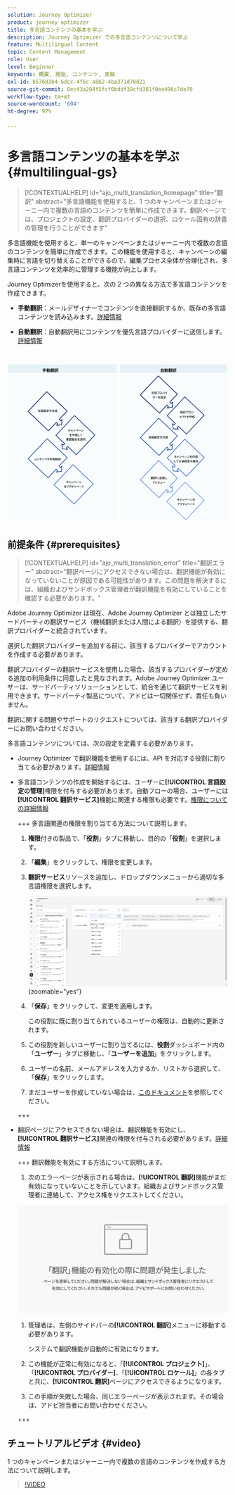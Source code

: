 ```yaml
---
solution: Journey Optimizer
product: journey optimizer
title: 多言語コンテンツの基本を学ぶ
description: Journey Optimizer での多言語コンテンツについて学ぶ
feature: Multilingual Content
topic: Content Management
role: User
level: Beginner
keywords: 概要, 開始, コンテンツ, 実験
exl-id: b57683b4-6dcc-4f6c-a8b2-4ba371d78d21
source-git-commit: 0ec43a204f5fcf0bddf38cfd381f0ea496c7de70
workflow-type: tm+mt
source-wordcount: '604'
ht-degree: 97%

---
```


# 多言語コンテンツの基本を学ぶ {#multilingual-gs}

>[!CONTEXTUALHELP]
>id="ajo_multi_translation_homepage"
>title="翻訳"
>abstract="多言語機能を使用すると、1 つのキャンペーンまたはジャーニー内で複数の言語のコンテンツを簡単に作成できます。翻訳ページでは、プロジェクトの設定、翻訳プロバイダーの選択、ロケール固有の辞書の管理を行うことができます"

多言語機能を使用すると、単一のキャンペーンまたはジャーニー内で複数の言語のコンテンツを簡単に作成できます。この機能を使用すると、キャンペーンの編集時に言語を切り替えることができるので、編集プロセス全体が合理化され、多言語コンテンツを効率的に管理する機能が向上します。

Journey Optimizerを使用すると、次の 2 つの異なる方法で多言語コンテンツを作成できます。

* **手動翻訳**：メールデザイナーでコンテンツを直接翻訳するか、既存の多言語コンテンツを読み込みます。[詳細情報](multilingual-manual.md)

* **自動翻訳**：自動翻訳用にコンテンツを優先言語プロバイダーに送信します。[詳細情報](multilingual-automated.md)

</br>

![](assets/translation_schema.png)

## 前提条件 {#prerequisites}

>[!CONTEXTUALHELP]
>id="ajo_multi_translation_error"
>title="翻訳エラー"
>abstract="翻訳ページにアクセスできない場合は、翻訳機能が有効になっていないことが原因である可能性があります。この問題を解決するには、組織およびサンドボックス管理者が翻訳機能を有効にしていることを確認する必要があります。"

Adobe Journey Optimizer は現在、Adobe Journey Optimizer とは独立したサードパーティの翻訳サービス（機械翻訳または人間による翻訳）を提供する、翻訳プロバイダーと統合されています。

選択した翻訳プロバイダーを追加する前に、該当するプロバイダーでアカウントを作成する必要があります。

翻訳プロバイダーの翻訳サービスを使用した場合、該当するプロバイダーが定める追加の利用条件に同意したと見なされます。Adobe Journey Optimizer ユーザーは、サードパーティソリューションとして、統合を通じて翻訳サービスを利用できます。サードパーティ製品について、アドビは一切関係せず、責任も負いません。

翻訳に関する問題やサポートのリクエストについては、該当する翻訳プロバイダーにお問い合わせください。

多言語コンテンツについては、次の設定を定義する必要があります。

* Journey Optimizer で翻訳機能を使用するには、API を対応する役割に割り当てる必要があります。[詳細情報](https://experienceleague.adobe.com/ja/docs/experience-platform/landing/platform-apis/api-authentication#assign-api-to-a-role)

* 多言語コンテンツの作成を開始するには、ユーザーに&#x200B;**[!UICONTROL 言語設定の管理]**&#x200B;権限を付与する必要があります。自動フローの場合、ユーザーには&#x200B;**[!UICONTROL 翻訳サービス]**&#x200B;機能に関連する権限も必要です。[権限についての詳細情報](../administration/permissions.md)

  +++ 多言語関連の権限を割り当てる方法について説明します。

   1. **権限**&#x200B;付きの製品で、「**役割**」タブに移動し、目的の「**役割**」を選択します。

   1. 「**編集**」をクリックして、権限を変更します。

   1. **翻訳サービス**&#x200B;リソースを追加し、ドロップダウンメニューから適切な多言語権限を選択します。

      ![](assets/multilingual-permission.png){zoomable="yes"}

   1. 「**保存**」をクリックして、変更を適用します。

      この役割に既に割り当てられているユーザーの権限は、自動的に更新されます。

   1. この役割を新しいユーザーに割り当てるには、**役割**&#x200B;ダッシュボード内の「**ユーザー**」タブに移動し、「**ユーザーを追加**」をクリックします。

   1. ユーザーの名前、メールアドレスを入力するか、リストから選択して、「**保存**」をクリックします。

   1. まだユーザーを作成していない場合は、[このドキュメント](https://experienceleague.adobe.com/ja/docs/experience-platform/access-control/abac/permissions-ui/users)を参照してください。

  +++

* 翻訳ページにアクセスできない場合は、翻訳機能を有効にし、**[!UICONTROL 翻訳サービス]**&#x200B;関連の権限を付与される必要があります。[詳細情報](../administration/ootb-permissions.md)

  +++ 翻訳機能を有効にする方法について説明します。

   1. 次のエラーページが表示される場合は、**[!UICONTROL 翻訳]**&#x200B;機能がまだ有効になっていないことを示しています。組織およびサンドボックス管理者に連絡して、アクセス権をリクエストしてください。

  ![](assets/multi-troubleshoot.png)

   1. 管理者は、左側のサイドバーの&#x200B;**[!UICONTROL 翻訳]**&#x200B;メニューに移動する必要があります。

      システムで翻訳機能が自動的に有効になります。

   1. この機能が正常に有効になると、「**[!UICONTROL プロジェクト]**」、「**[!UICONTROL プロバイダー]**、「**[!UICONTROL ロケール]**」の各タブと共に、**[!UICONTROL 翻訳]**&#x200B;ページにアクセスできるようになります。

   1. この手順が失敗した場合、同じエラーページが表示されます。その場合は、アドビ担当者にお問い合わせください。

  +++

## チュートリアルビデオ {#video}

1 つのキャンペーンまたはジャーニー内で複数の言語のコンテンツを作成する方法について説明します。

>[!VIDEO](https://video.tv.adobe.com/v/3452114?captions=jpn)
